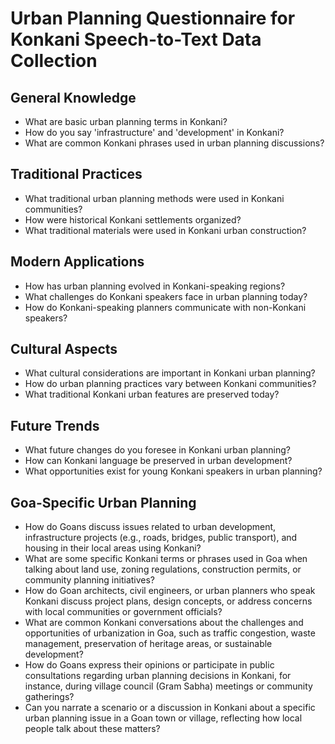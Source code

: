 # Urban Planning Questionnaire for Konkani Speech-to-Text Data Collection

## General Knowledge
- What are basic urban planning terms in Konkani?
- How do you say 'infrastructure' and 'development' in Konkani?
- What are common Konkani phrases used in urban planning discussions?

## Traditional Practices
- What traditional urban planning methods were used in Konkani communities?
- How were historical Konkani settlements organized?
- What traditional materials were used in Konkani urban construction?

## Modern Applications
- How has urban planning evolved in Konkani-speaking regions?
- What challenges do Konkani speakers face in urban planning today?
- How do Konkani-speaking planners communicate with non-Konkani speakers?

## Cultural Aspects
- What cultural considerations are important in Konkani urban planning?
- How do urban planning practices vary between Konkani communities?
- What traditional Konkani urban features are preserved today?

## Future Trends
- What future changes do you foresee in Konkani urban planning?
- How can Konkani language be preserved in urban development?
- What opportunities exist for young Konkani speakers in urban planning?

## Goa-Specific Urban Planning
- How do Goans discuss issues related to urban development, infrastructure projects (e.g., roads, bridges, public transport), and housing in their local areas using Konkani?
- What are some specific Konkani terms or phrases used in Goa when talking about land use, zoning regulations, construction permits, or community planning initiatives?
- How do Goan architects, civil engineers, or urban planners who speak Konkani discuss project plans, design concepts, or address concerns with local communities or government officials?
- What are common Konkani conversations about the challenges and opportunities of urbanization in Goa, such as traffic congestion, waste management, preservation of heritage areas, or sustainable development?
- How do Goans express their opinions or participate in public consultations regarding urban planning decisions in Konkani, for instance, during village council (Gram Sabha) meetings or community gatherings?
- Can you narrate a scenario or a discussion in Konkani about a specific urban planning issue in a Goan town or village, reflecting how local people talk about these matters?
